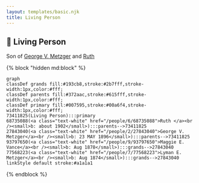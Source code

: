 ```yaml
---
layout: templates/basic.njk
title: Living Person
---
```

## 🔵 Living Person

Son of [George V. Metzger](/people/2/27843040) and [Ruth ](/people/6/68735088)

{% block "hidden md:block" %}
```mermaid
graph
classDef grands fill:#193cb8,stroke:#2b7fff,stroke-width:1px,color:#fff;
classDef parents fill:#372aac,stroke:#615fff,stroke-width:1px,color:#fff;
classDef primary fill:#007595,stroke:#00a6f4,stroke-width:1px,color:#fff;
73411825(Living Person):::primary
68735088(<a class="text-white" href="/people/6/68735088">Ruth </a><br /><small>b: about 1902</small>):::parents-->73411825
27843040(<a class="text-white" href="/people/2/27843040">George V. Metzger</a><br /><small>b: 23 MAY 1896</small>):::parents-->73411825
93797650(<a class="text-white" href="/people/9/93797650">Maggie E. Vance</a><br /><small>b: Aug 1878</small>):::grands-->27843040
77568223(<a class="text-white" href="/people/7/77568223">Lyman E. Metzger</a><br /><small>b: Aug 1874</small>):::grands-->27843040
linkStyle default stroke:#a1a1a1
```
{% endblock %}
